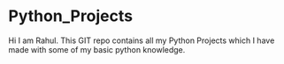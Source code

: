 # Python_Projects
Hi I am Rahul. This GIT repo contains all my Python Projects which I have made with some of my basic python knowledge.
